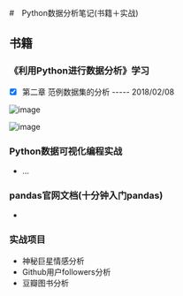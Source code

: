 #　Python数据分析笔记(书籍＋实战)

## 书籍

### 《利用Python进行数据分析》学习

* [x] 第二章 范例数据集的分析             ----- 2018/02/08


![image](https://raw.githubusercontent.com/KongWiKi/PythonAnalysis/master/images/Screenshot%20from%202018-02-08%2016-30-14.png)

![image](https://raw.githubusercontent.com/KongWiKi/PythonAnalysis/master/images/Screenshot%20from%202018-02-08%2016-30-41.png)

### Python数据可视化编程实战

- ...

### pandas官网文档(十分钟入门pandas)

* ​

### 实战项目

* 神秘巨星情感分析
* Github用户followers分析
* 豆瓣图书分析



